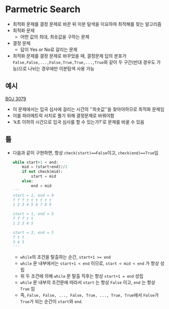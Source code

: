 # Parmetric Search

- 최적화 문제를 결정 문제로 바꾼 뒤 이분 탐색을 이요하여 최적해를 찾는 알고리즘
- 최적화 문제
  - 어떤 값의 최대, 최솟값을 구하는 문제
- 결정 문제
  - 답이 Yes or No로 갈리는 문제
- 최적화 문제를 결정 문제로 바꾸었을 때, 결정문제 답의 분포가` False,False,...,False,True,True,...,True`와 같이 두 구간(반대 경우도 가능)으로 나뉘는 경우에만 이분탐색 사용 가능



## 예시

[BOJ 3079](http://boj.kr/3079)

- 이 문제에서는 입국 심사에 걸리는 시간의 ''최솟값''을 찾아야하므로 최적화 문제임
- 이를 파라메트릭 서치로 풀기 위해 결정문제로 바꿔야함
- 'k초 이하의 시간으로 입국 심사를 할 수 있는가?'로 문제를 바꿀 수 있음



## 틀

- 다음과 같이 구현하면, 항상 `check(start)==False`이고, `check(end)==True`임

  ```python
  while start+1 < end:
      mid = (start+end)//2
      if not check(mid): 
          start = mid
      else: 
          end = mid
  '''
  start = 1, end = 9
  f f f t t t t t t
  1 2 3 4 5 6 7 8 9
  
  start = 1, end = 5
  f f f t t 
  1 2 3 4 5
  
  start = 3, end = 5
  f t t 
  3 4 5
  '''
  ```

  - `while`의 조건을 탈출하는 순간, `start+1 >= end`
  - `while` 문 내부에서는 `start+1 < end` 이므로, `start < mid < end` 가 항상 성립
  - 위 두 조건에 의해 `while` 문 탈출 직후는 항상 `start+1 = end` 성립
  - `while` 문 내부의 조건문에 따라서 `start` 는 항상 `False` 이고, `end` 는 항상 `True` 임
  - 즉, `False, False, ..., False, True, ..., True, True`에서 `False`가 `True`가 되는 순간이 `start`와 `end`.



